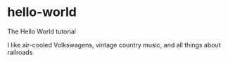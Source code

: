 # hello-world
The Hello World tutorial

I like air-cooled Volkswagens, vintage country music, and all things about railroads
